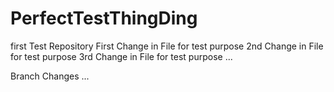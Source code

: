 # PerfectTestThingDing
first Test Repository
First Change in File for test purpose
2nd Change in File for test purpose
3rd Change in File for test purpose
...




Branch Changes ...
